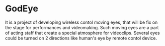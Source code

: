 # GodEye
It is a project of developing  wireless contol moving eyes, that will be fix on the stage for performances and videomaking. Such moving eyes are a part of acting staff that create a special atmosphere for videoclips. Several eyes could be turned on 2 directions like human's eye by remote contol device.

